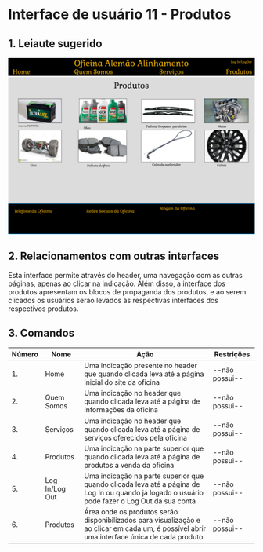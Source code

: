 # Interface de usuário 11 - Produtos

## 1. Leiaute sugerido

![Produtos](leiaute/Produtos.png)

## 2. Relacionamentos com outras interfaces

Esta interface permite através do header, uma navegação com as outras páginas, apenas ao clicar na indicação. Além disso, a interface dos produtos apresentam os blocos de propaganda dos produtos, e ao serem clicados os usuários serão levados às respectivas interfaces dos respectivos produtos.

## 3. Comandos

| **Número** | **Nome** | **Ação** | **Restrições** |
| --- | --- | --- | --- |
|1. | Home | Uma indicação presente no header que quando clicada leva até a página inicial do site da oficina | --não possui-- |
|2. | Quem Somos | Uma indicação no header que quando clicada leva até a página de informações da oficina | --não possui-- |
|3. | Serviços | Uma indicação no header que quando clicada leva até a página de serviços oferecidos pela oficina | --não possui-- |
|4. | Produtos | Uma indicação na parte superior que quando clicada leva até a página de produtos a venda da oficina | --não possui-- |
|5. | Log In/Log Out | Uma indicação na parte superior que quando clicada leva até a página de Log In ou quando já logado o usuário pode fazer o Log Out da sua conta | --não possui-- |
|6. | Produtos | Área onde os produtos serão disponibilizados para visualização e ao clicar em cada um, é possível abrir uma interface única de cada produto | --não possui-- |
